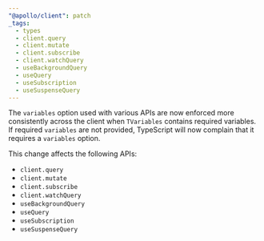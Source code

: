```yaml
---
"@apollo/client": patch
_tags:
  - types
  - client.query
  - client.mutate
  - client.subscribe
  - client.watchQuery
  - useBackgroundQuery
  - useQuery
  - useSubscription
  - useSuspenseQuery
---
```


The `variables` option used with various APIs are now enforced more consistently across the client when `TVariables` contains required variables. If required `variables` are not provided, TypeScript will now complain that it requires a `variables` option.

This change affects the following APIs:
- `client.query`
- `client.mutate`
- `client.subscribe`
- `client.watchQuery`
- `useBackgroundQuery`
- `useQuery`
- `useSubscription`
- `useSuspenseQuery`
